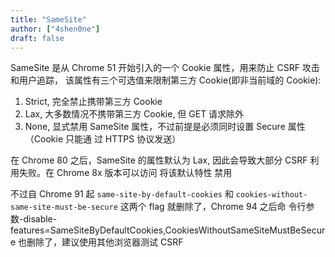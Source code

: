 ```yaml
---
title: "SameSite"
author: ["4shen0ne"]
draft: false
---
```


SameSite 是从 Chrome 51 开始引入的一个 Cookie 属性，用来防止 CSRF 攻击和用户追踪，
该属性有三个可选值来限制第三方 Cookie(即非当前域的 Cookie):

1.  Strict, 完全禁止携带第三方 Cookie
2.  Lax, 大多数情况不携带第三方 Cookie, 但 GET 请求除外
3.  None, 显式禁用 SameSite 属性，不过前提是必须同时设置 Secure 属性（Cookie 只能通
    过 HTTPS 协议发送）

在 Chrome 80 之后，SameSite 的属性默认为 Lax, 因此会导致大部分 CSRF 利用失败。在
Chrome 8x 版本可以访问 将该默认特性
禁用

不过自 Chrome 91 起 `same-site-by-default-cookies` 和
`cookies-without-same-site-must-be-secure` 这两个 flag 就删除了，Chrome 94 之后命
令行参数-disable-features=SameSiteByDefaultCookies,CookiesWithoutSameSiteMustBeSecure
也删除了，建议使用其他浏览器测试 CSRF
